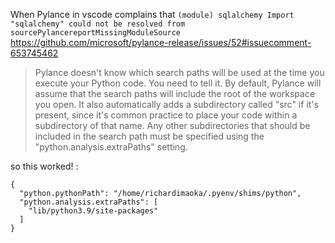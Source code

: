 When Pylance in vscode complains that `(module) sqlalchemy Import "sqlalchemy" could not be resolved from sourcePylancereportMissingModuleSource`
https://github.com/microsoft/pylance-release/issues/52#issuecomment-653745462

> Pylance doesn't know which search paths will be used at the time you execute your Python code. You need to tell it. By default, Pylance will assume that the search paths will include the root of the workspace you open. It also automatically adds a subdirectory called "src" if it's present, since it's common practice to place your code within a subdirectory of that name. Any other subdirectories that should be included in the search path must be specified using the "python.analysis.extraPaths" setting.

so this worked! :

```
{
  "python.pythonPath": "/home/richardimaoka/.pyenv/shims/python",
  "python.analysis.extraPaths": [
    "lib/python3.9/site-packages"
  ]
}
```